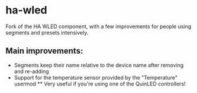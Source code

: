 # ha-wled
Fork of the HA WLED component, with a few improvements for people using segments and presets intensively.

## Main improvements:
* Segments keep their name relative to the device name after removing and re-adding
* Support for the temperature sensor provided by the "Temperature" usermod
** Very useful if you're using one of the QuinLED controllers!